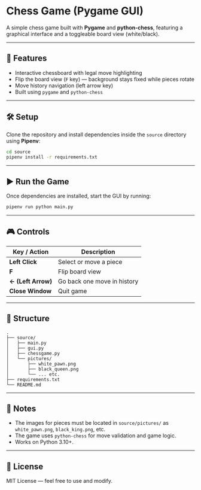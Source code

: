 # Chess Game (Pygame GUI)

A simple chess game built with **Pygame** and **python-chess**, featuring a graphical interface and a toggleable board view (white/black).

---

## 🧩 Features

- Interactive chessboard with legal move highlighting
- Flip the board view (`F` key) — background stays fixed while pieces rotate
- Move history navigation (left arrow key)
- Built using `pygame` and `python-chess`

---

## 🛠️ Setup

Clone the repository and install dependencies inside the `source` directory using **Pipenv**:

```bash
cd source
pipenv install -r requirements.txt
```

---

## ▶️ Run the Game

Once dependencies are installed, start the GUI by running:

```bash
pipenv run python main.py
```

---

## 🎮 Controls

| Key / Action | Description |
|---------------|-------------|
| **Left Click** | Select or move a piece |
| **F** | Flip board view |
| **← (Left Arrow)** | Go back one move in history |
| **Close Window** | Quit game |

---

## 📁 Structure

```
.
├── source/
│   ├── main.py
│   ├── gui.py
│   ├── chessgame.py
│   └── pictures/
│       ├── white_pawn.png
│       ├── black_queen.png
│       └── ... etc.
├── requirements.txt
└── README.md
```

---

## 🧠 Notes

- The images for pieces must be located in `source/pictures/` as `white_pawn.png`, `black_king.png`, etc.
- The game uses `python-chess` for move validation and game logic.
- Works on Python 3.10+.

---

## 📜 License

MIT License — feel free to use and modify.
